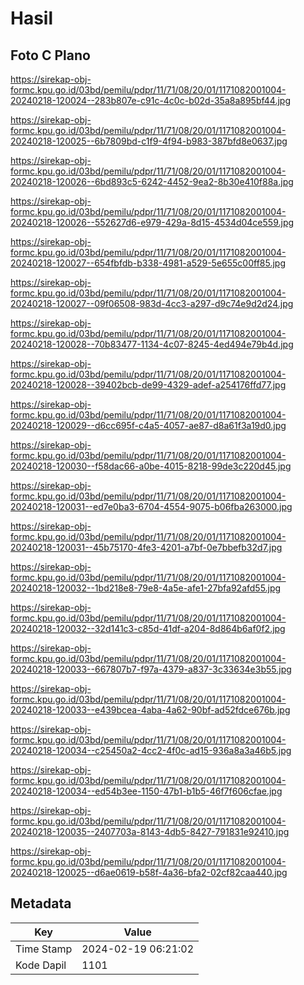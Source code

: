 # Hasil

## Foto C Plano

https://sirekap-obj-formc.kpu.go.id/03bd/pemilu/pdpr/11/71/08/20/01/1171082001004-20240218-120024--283b807e-c91c-4c0c-b02d-35a8a895bf44.jpg

https://sirekap-obj-formc.kpu.go.id/03bd/pemilu/pdpr/11/71/08/20/01/1171082001004-20240218-120025--6b7809bd-c1f9-4f94-b983-387bfd8e0637.jpg

https://sirekap-obj-formc.kpu.go.id/03bd/pemilu/pdpr/11/71/08/20/01/1171082001004-20240218-120026--6bd893c5-6242-4452-9ea2-8b30e410f88a.jpg

https://sirekap-obj-formc.kpu.go.id/03bd/pemilu/pdpr/11/71/08/20/01/1171082001004-20240218-120026--552627d6-e979-429a-8d15-4534d04ce559.jpg

https://sirekap-obj-formc.kpu.go.id/03bd/pemilu/pdpr/11/71/08/20/01/1171082001004-20240218-120027--654fbfdb-b338-4981-a529-5e655c00ff85.jpg

https://sirekap-obj-formc.kpu.go.id/03bd/pemilu/pdpr/11/71/08/20/01/1171082001004-20240218-120027--09f06508-983d-4cc3-a297-d9c74e9d2d24.jpg

https://sirekap-obj-formc.kpu.go.id/03bd/pemilu/pdpr/11/71/08/20/01/1171082001004-20240218-120028--70b83477-1134-4c07-8245-4ed494e79b4d.jpg

https://sirekap-obj-formc.kpu.go.id/03bd/pemilu/pdpr/11/71/08/20/01/1171082001004-20240218-120028--39402bcb-de99-4329-adef-a254176ffd77.jpg

https://sirekap-obj-formc.kpu.go.id/03bd/pemilu/pdpr/11/71/08/20/01/1171082001004-20240218-120029--d6cc695f-c4a5-4057-ae87-d8a61f3a19d0.jpg

https://sirekap-obj-formc.kpu.go.id/03bd/pemilu/pdpr/11/71/08/20/01/1171082001004-20240218-120030--f58dac66-a0be-4015-8218-99de3c220d45.jpg

https://sirekap-obj-formc.kpu.go.id/03bd/pemilu/pdpr/11/71/08/20/01/1171082001004-20240218-120031--ed7e0ba3-6704-4554-9075-b06fba263000.jpg

https://sirekap-obj-formc.kpu.go.id/03bd/pemilu/pdpr/11/71/08/20/01/1171082001004-20240218-120031--45b75170-4fe3-4201-a7bf-0e7bbefb32d7.jpg

https://sirekap-obj-formc.kpu.go.id/03bd/pemilu/pdpr/11/71/08/20/01/1171082001004-20240218-120032--1bd218e8-79e8-4a5e-afe1-27bfa92afd55.jpg

https://sirekap-obj-formc.kpu.go.id/03bd/pemilu/pdpr/11/71/08/20/01/1171082001004-20240218-120032--32d141c3-c85d-41df-a204-8d864b6af0f2.jpg

https://sirekap-obj-formc.kpu.go.id/03bd/pemilu/pdpr/11/71/08/20/01/1171082001004-20240218-120033--667807b7-f97a-4379-a837-3c33634e3b55.jpg

https://sirekap-obj-formc.kpu.go.id/03bd/pemilu/pdpr/11/71/08/20/01/1171082001004-20240218-120033--e439bcea-4aba-4a62-90bf-ad52fdce676b.jpg

https://sirekap-obj-formc.kpu.go.id/03bd/pemilu/pdpr/11/71/08/20/01/1171082001004-20240218-120034--c25450a2-4cc2-4f0c-ad15-936a8a3a46b5.jpg

https://sirekap-obj-formc.kpu.go.id/03bd/pemilu/pdpr/11/71/08/20/01/1171082001004-20240218-120034--ed54b3ee-1150-47b1-b1b5-46f7f606cfae.jpg

https://sirekap-obj-formc.kpu.go.id/03bd/pemilu/pdpr/11/71/08/20/01/1171082001004-20240218-120035--2407703a-8143-4db5-8427-791831e92410.jpg

https://sirekap-obj-formc.kpu.go.id/03bd/pemilu/pdpr/11/71/08/20/01/1171082001004-20240218-120025--d6ae0619-b58f-4a36-bfa2-02cf82caa440.jpg


## Metadata

| Key        | Value               |
| ---------- | ------------------- |
| Time Stamp | 2024-02-19 06:21:02 |
| Kode Dapil | 1101                |



